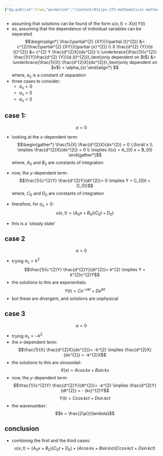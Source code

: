 ```yaml
---
{"dg-publish":true,"permalink":"/content/012/px-275-mathematical-methods/term-2/g-partial-differential-equations/px-275-g5-method-of-separation-of-variables/","noteIcon":"1","created":"2025-01-09T12:50:46.338+00:00","updated":"2025-01-29T10:04:41.399+00:00"}
---
```


- assuming that solutions can be found of the form $u(x,t) = X(x) \, Y(t)$
- so, assuming that the dependence of individual variables can be separated
$$\begin{align*}
\frac{\partial^{2} {XY}}{\partial {t}^{2}} &= c^{2}\frac{\partial^{2} {XY}}{\partial {x}^{2}} \\
X \frac{d^{2} {Y}}{d {t}^{2}} &= c^{2} Y \frac{d^{2}X}{dx^{2}} \\
\underbrace{\frac{1}{c^{2}} \frac{1}{Y}\frac{d^{2} {Y}}{d {t}^{2}}}_\text{only dependent on $t$} &= \underbrace{\frac{1}{X} \frac{d^{2}X}{dx^{2}}}_\text{only dependent on $x$} = \alpha_{s}
\end{align*}
$$
	where, $\alpha_{s}$ is a constant of separation
- three cases to consider:
	- $\alpha_{s} = 0$
	- $\alpha_{s} > 0$
	- $\alpha_{s} < 0$
## case 1: 
$$\alpha = 0$$
- looking at the $x$-dependent term:
$$\begin{gather*}
\frac{1}{X} \frac{d^{2}X}{dx^{2}} = 0 \;\forall x \\
\implies \frac{d^{2}X}{dx^{2}} = 0 \\
\implies X(x) =  A_{0} x + B_{0}
\end{gather*}$$
	where, $A_{0}$ and $B_{0}$ are constants of integration

- now, the $y$-dependent term:
$$\frac{1}{c^{2}Y} \frac{d^{2}Y}{dt^{2}}= 0 \implies Y = C_{0}t + D_{0}$$
  where, $C_0$ and $D_{0}$ are constants of integration

- therefore, for $\alpha_{s} = 0:$
$$u(x,t) =( A_{0}x + B_{0})(C_{0}t + D_{0})$$
- this is a 'steady state'
## case 2
$$\alpha>0$$
- trying $\alpha_{s} = k^{2}$
$$\frac{1}{c^{2}Y} \frac{d^{2}Y}{dt^{2}}= k^{2} \implies Y = k^{2}c^{2}Y$$
- the solutions to this are exponentials:
$$Y(t) = Ce^{-ckt} + De^{ikt}$$
- but these are divergent, and solutions are unphysical
## case 3
$$\alpha < 0$$
- trying $\alpha_{s} = -k^{2}$ 
- the $x$-dependent term:
$$\frac{1}{X} \frac{d^{2}X}{dx^{2}}= -k^{2} \implies \frac{d^{2}X}{dx^{2}} = -k^{2}X$$
- the solutions to this are sinusoidal:
$$X(x) = A \cos kx + B\sin kx$$
- now, the $y$-dependent term:
$$\frac{1}{c^{2}Y} \frac{d^{2}Y}{dt^{2}}= -k^{2} \implies \frac{d^{2}Y}{dt^{2}} = -  (kc)^{2}Y$$
$$Y(t) = C\cos kct + D\sin kct$$
- the wavenumber:
$$k = \frac{2\pi}{\lambda}$$
## conclusion
- combining the first and the third cases:
$$u(x,t) =( A_{0}x + B_{0})(C_{0}t + D_{0}) + (A \cos kx + B\sin kx)(C\cos kct + D\sin kct)$$
